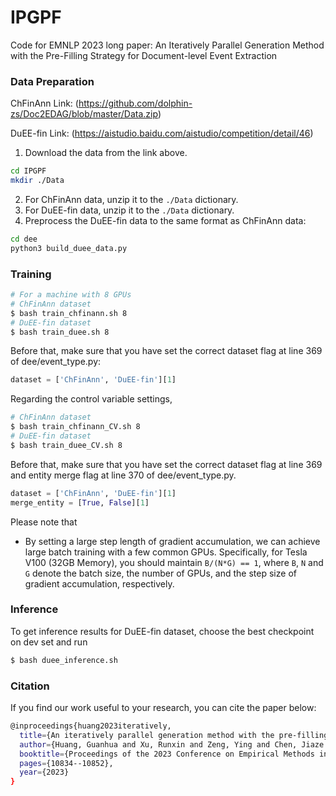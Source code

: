 # IPGPF

Code for EMNLP 2023 long paper: An Iteratively Parallel Generation Method with the Pre-Filling Strategy for Document-level Event Extraction

### Data Preparation

ChFinAnn Link: (https://github.com/dolphin-zs/Doc2EDAG/blob/master/Data.zip)

DuEE-fin Link: (https://aistudio.baidu.com/aistudio/competition/detail/46)


1. Download the data from the link above.
```bash
cd IPGPF
mkdir ./Data 
```
2. For ChFinAnn data, unzip it to the `./Data` dictionary.
3. For DuEE-fin data, unzip it to the `./Data` dictionary.
4. Preprocess the DuEE-fin data to the same format as ChFinAnn data:
```bash
cd dee
python3 build_duee_data.py
```

### Training
```bash
# For a machine with 8 GPUs
# ChFinAnn dataset
$ bash train_chfinann.sh 8
# DuEE-fin dataset
$ bash train_duee.sh 8
```


Before that, make sure that you have set the correct dataset flag at line 369 of dee/event_type.py:
```python
dataset = ['ChFinAnn', 'DuEE-fin'][1]
```



Regarding the control variable settings, 
```bash
# ChFinAnn dataset
$ bash train_chfinann_CV.sh 8
# DuEE-fin dataset
$ bash train_duee_CV.sh 8
```

Before that, make sure that you have set the correct dataset flag at line 369 and entity merge flag at line 370 of dee/event_type.py.
```python
dataset = ['ChFinAnn', 'DuEE-fin'][1]
merge_entity = [True, False][1]
```


Please note that
- By setting a large step length of gradient accumulation, we can achieve large batch training with a few common GPUs.
Specifically, for Tesla V100 (32GB Memory), you should maintain `B/(N*G) == 1`,
where `B`, `N` and `G` denote the batch size, the number of GPUs, and the step size of gradient accumulation, respectively.

### Inference

To get inference results for DuEE-fin dataset, choose the best checkpoint on dev set and run
```bash
$ bash duee_inference.sh
```

### Citation

If you find our work useful to your research, you can cite the paper below:
```bash
@inproceedings{huang2023iteratively,
  title={An iteratively parallel generation method with the pre-filling strategy for document-level event extraction},
  author={Huang, Guanhua and Xu, Runxin and Zeng, Ying and Chen, Jiaze and Yang, Zhouwang and Weinan, E},
  booktitle={Proceedings of the 2023 Conference on Empirical Methods in Natural Language Processing},
  pages={10834--10852},
  year={2023}
}
```
